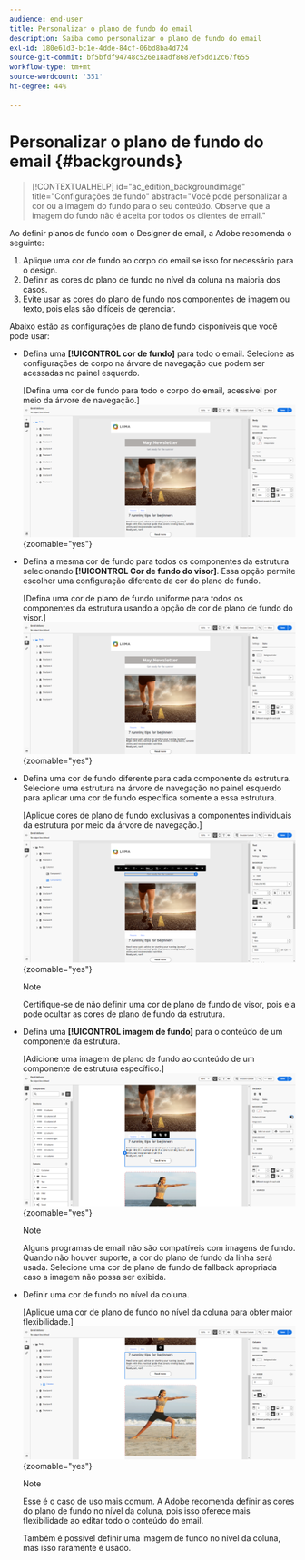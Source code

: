 ```yaml
---
audience: end-user
title: Personalizar o plano de fundo do email
description: Saiba como personalizar o plano de fundo do email
exl-id: 180e61d3-bc1e-4dde-84cf-06bd8ba4d724
source-git-commit: bf5bfdf94748c526e18adf8687ef5dd12c67f655
workflow-type: tm+mt
source-wordcount: '351'
ht-degree: 44%

---
```


# Personalizar o plano de fundo do email {#backgrounds}

>[!CONTEXTUALHELP]
>id="ac_edition_backgroundimage"
>title="Configurações de fundo"
>abstract="Você pode personalizar a cor ou a imagem do fundo para o seu conteúdo. Observe que a imagem do fundo não é aceita por todos os clientes de email."

Ao definir planos de fundo com o Designer de email, a Adobe recomenda o seguinte:

1. Aplique uma cor de fundo ao corpo do email se isso for necessário para o design.
1. Definir as cores do plano de fundo no nível da coluna na maioria dos casos.
1. Evite usar as cores do plano de fundo nos componentes de imagem ou texto, pois elas são difíceis de gerenciar.

Abaixo estão as configurações de plano de fundo disponíveis que você pode usar:

* Defina uma **[!UICONTROL cor de fundo]** para todo o email. Selecione as configurações de corpo na árvore de navegação que podem ser acessadas no painel esquerdo.

  [Defina uma cor de fundo para todo o corpo do email, acessível por meio da árvore de navegação.]\
  ![](assets/background_1.png){zoomable="yes"}

* Defina a mesma cor de fundo para todos os componentes da estrutura selecionando **[!UICONTROL Cor de fundo do visor]**. Essa opção permite escolher uma configuração diferente da cor do plano de fundo.

  [Defina uma cor de plano de fundo uniforme para todos os componentes da estrutura usando a opção de cor de plano de fundo do visor.]\
  ![](assets/background_2.png){zoomable="yes"}

* Defina uma cor de fundo diferente para cada componente da estrutura. Selecione uma estrutura na árvore de navegação no painel esquerdo para aplicar uma cor de fundo específica somente a essa estrutura.

  [Aplique cores de plano de fundo exclusivas a componentes individuais da estrutura por meio da árvore de navegação.]\
  ![](assets/background_3.png){zoomable="yes"}

  >[!NOTE]
  >Certifique-se de não definir uma cor de plano de fundo de visor, pois ela pode ocultar as cores de plano de fundo da estrutura.

* Defina uma **[!UICONTROL imagem de fundo]** para o conteúdo de um componente da estrutura.

  [Adicione uma imagem de plano de fundo ao conteúdo de um componente de estrutura específico.]\
  ![](assets/background_4.png){zoomable="yes"}

  >[!NOTE]
  >Alguns programas de email não são compatíveis com imagens de fundo. Quando não houver suporte, a cor do plano de fundo da linha será usada. Selecione uma cor de plano de fundo de fallback apropriada caso a imagem não possa ser exibida.

* Definir uma cor de fundo no nível da coluna.

  [Aplique uma cor de plano de fundo no nível da coluna para obter maior flexibilidade.]\
  ![](assets/background_5.png){zoomable="yes"}

  >[!NOTE]
  >Esse é o caso de uso mais comum. A Adobe recomenda definir as cores do plano de fundo no nível da coluna, pois isso oferece mais flexibilidade ao editar todo o conteúdo do email.

  Também é possível definir uma imagem de fundo no nível da coluna, mas isso raramente é usado.
